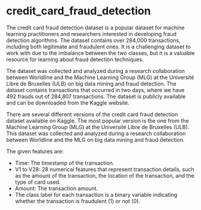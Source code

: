 # credit_card_fraud_detection

The credit card fraud detection dataset is a popular dataset for machine learning practitioners and researchers interested in developing fraud detection algorithms. The dataset contains over 284,000 transactions, including both legitimate and fraudulent ones. It is a challenging dataset to work with due to the imbalance between the two classes, but it is a valuable resource for learning about fraud detection techniques.

The dataset was collected and analyzed during a research collaboration between Worldline and the Machine Learning Group (MLG) at the Université Libre de Bruxelles (ULB) on big data mining and fraud detection. The dataset contains transactions that occurred in two days, where we have 492 frauds out of 284,807 transactions. The dataset is publicly available and can be downloaded from the Kaggle website.

There are several different versions of the credit card fraud detection dataset available on Kaggle. The most popular version is the one from the Machine Learning Group (MLG) at the Université Libre de Bruxelles (ULB). This dataset was collected and analyzed during a research collaboration between Worldline and the MLG on big data mining and fraud detection.

The given features are:
* Time: The timestamp of the transaction.
* V1 to V28: 28 numerical features that represent transaction details, such as the amount of the transaction, the location of the transaction, and the type of card used.
* Amount: The transaction amount.
* The class label for each transaction is a binary variable indicating whether the transaction is fraudulent (1) or not (0).
